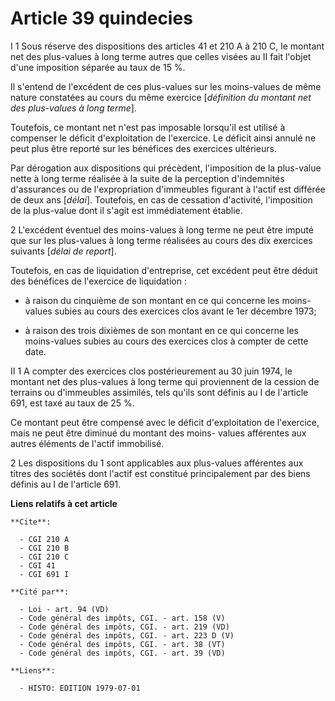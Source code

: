 # Article 39 quindecies

I  1  Sous réserve des dispositions des articles 41 et 210 A à 210 C, le montant net des plus-values à long terme autres que
celles visées au II fait l'objet d'une imposition séparée au taux de 15 %.

Il s'entend de l'excédent de ces plus-values sur les moins-values de même nature constatées au cours du même exercice
[*définition du montant net des plus-values à long terme*].

Toutefois, ce montant net n'est pas imposable lorsqu'il est utilisé à compenser le déficit d'exploitation de l'exercice. Le
déficit ainsi annulé ne peut plus être reporté sur les bénéfices des exercices ultérieurs.

Par dérogation aux dispositions qui précèdent, l'imposition de la plus-value nette à long terme réalisée à la suite de la
perception d'indemnités d'assurances ou de l'expropriation d'immeubles figurant à l'actif est différée de deux ans [*délai*].
Toutefois, en cas de cessation d'activité, l'imposition de la plus-value dont il s'agit est immédiatement établie.

2  L'excédent éventuel des moins-values à long terme ne peut être imputé que sur les plus-values à long terme réalisées au
cours des dix exercices suivants [*délai de report*].

Toutefois, en cas de liquidation d'entreprise, cet excédent peut être déduit des bénéfices de l'exercice de liquidation :

- à raison du cinquième de son montant en ce qui concerne les moins-values subies au cours des exercices clos avant le 1er
décembre 1973;

- à raison des trois dixièmes de son montant en ce qui concerne les moins-values subies au cours des exercices clos à compter
de cette date.

II  1  A compter des exercices clos postérieurement au 30 juin 1974, le montant net des plus-values à long terme qui
proviennent de la cession de terrains ou d'immeubles assimilés, tels qu'ils sont définis au I de l'article 691, est taxé au
taux de 25 %.

Ce montant peut être compensé avec le déficit d'exploitation de l'exercice, mais ne peut être diminué du montant des moins-
values afférentes aux autres éléments de l'actif immobilisé.

2  Les dispositions du 1 sont applicables aux plus-values afférentes aux titres des sociétés dont l'actif est constitué
principalement par des biens définis au I de l'article 691.

**Liens relatifs à cet article**

	**Cite**:

	  - CGI 210 A
	  - CGI 210 B
	  - CGI 210 C
	  - CGI 41
	  - CGI 691 I

	**Cité par**:

	  - Loi - art. 94 (VD)
	  - Code général des impôts, CGI. - art. 158 (V)
	  - Code général des impôts, CGI. - art. 219 (VD)
	  - Code général des impôts, CGI. - art. 223 D (V)
	  - Code général des impôts, CGI. - art. 38 (VT)
	  - Code général des impôts, CGI. - art. 39 (VD)

	**Liens**:

	  - HISTO: EDITION 1979-07-01
